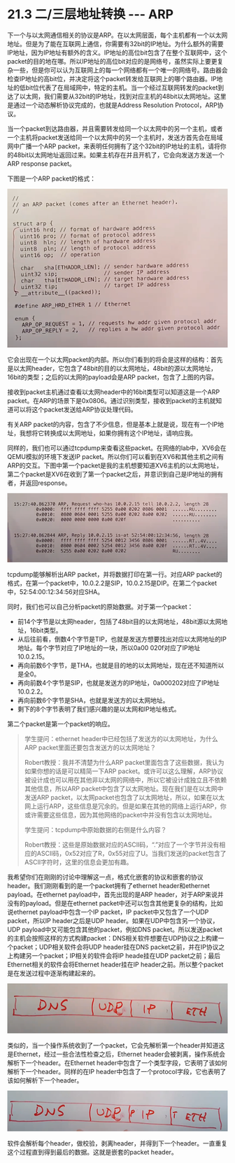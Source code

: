 # 21.3 二/三层地址转换 --- ARP

下一个与以太网通信相关的协议是ARP。在以太网层面，每个主机都有一个以太网地址。但是为了能在互联网上通信，你需要有32bit的IP地址。为什么额外的需要IP地址，因为IP地址有额外的含义。IP地址的高位bit包含了在整个互联网中，这个packet的目的地在哪。所以IP地址的高位bit对应的是网络号，虽然实际上要更复杂一些，但是你可以认为互联网上的每一个网络都有一个唯一的网络号。路由器会检查IP地址的高bit位，并决定将这个packet转发给互联网上的哪个路由器。IP地址的低bit位代表了在局域网中，特定的主机。当一个经过互联网转发的packet到达了以太网，我们需要从32bit的IP地址，找到对应主机的48bit以太网地址。这里是通过一个动态解析协议完成的，也就是Address Resolution Protocol，ARP协议。

当一个packet到达路由器，并且需要转发给同一个以太网中的另一个主机，或者一个主机将packet发送给同一个以太网中的另一个主机时，发送方首先会在局域网中广播一个ARP packet，来表明任何拥有了这个32bit的IP地址的主机，请将你的48bit以太网地址返回过来。如果主机存在并且开机了，它会向发送方发送一个ARP response packet。

下图是一个ARP packet的格式：

![](../.gitbook/assets/image%20%28429%29.png)

它会出现在一个以太网packet的内部。所以你们看到的将会是这样的结构：首先是以太网header，它包含了48bit的目的以太网地址，48bit的源以太网地址，16bit的类型；之后的以太网的payload会是ARP packet，包含了上图的内容。

接收到packet主机通过查看以太网header中的16bit类型可以知道这是一个ARP packet。在ARP的场景下是0x0806。通过识别类型，接收到packet的主机就知道可以将这个packet发送给ARP协议处理代码。

有关ARP packet的内容，包含了不少信息，但是基本上就是说，现在有一个IP地址，我想将它转换成以太网地址，如果你拥有这个IP地址，请响应我。

同样的，我们也可以通过tcpdump来查看这些packet。在网络的lab中，XV6会在QEMU模拟的环境下发送IP packet。所以你们可以看到在XV6和其他主机之间有ARP的交互。下图中第一个packet是我的主机想要知道XV6主机的以太网地址，第二个packet是XV6在收到了第一个packet之后，并意识到自己是IP地址的拥有者，并返回response。

![](../.gitbook/assets/image%20%28425%29.png)

tcpdump能够解析出ARP packet，并将数据打印在第一行。对应ARP packet的格式，在第一个packet中，10.0.2.2是SIP，10.0.2.15是DIP。在第二个packet中，52:54:00:12:34:56对应SHA。

同时，我们也可以自己分析packet的原始数据。对于第一个packet：

* 前14个字节是以太网header，包括了48bit目的以太网地址，48bit源以太网地址，16bit类型。
* 从后往前看，倒数4个字节是TIP，也就是发送方想要找出对应以太网地址的IP地址。每个字节对应了IP地址的一块，所以0a00 020f对应了IP地址10.0.2.15。
* 再向前数6个字节，是THA，也就是目的地的以太网地址，现在还不知道所以是全0。
* 再向前数4个字节是SIP，也就是发送方的IP地址，0a000202对应了IP地址10.0.2.2。
* 再向前数6个字节是SHA，也就是发送方的以太网地址。
* 剩下的8个字节表明了我们感兴趣的是以太网和IP地址格式。

第二个packet是第一个packet的响应。

> 学生提问：ethernet header中已经包括了发送方的以太网地址，为什么ARP packet里面还要包含发送方的以太网地址？
>
> Robert教授：我并不清楚为什么ARP packet里面包含了这些数据，我认为如果你想的话是可以精简一下ARP packet。或许可以这么理解，ARP协议被设计成也可以用在其他非以太网的网络中，所以它被设计成独立且不依赖其他信息，所以ARP packet中包含了以太网地址。现在我们是在以太网中发送ARP packet，以太网packet也包含了以太网地址，所以，如果在以太网上运行ARP，这些信息是冗余的。但是如果在其他的网络上运行ARP，你或许需要这些信息，因为其他网络的packet中并没有包含以太网地址。
>
> 学生提问：tcpdump中原始数据的右侧是什么内容？
>
> Robert教授：这些是原始数据对应的ASCII码，“.”对应了一个字节并没有相应的ASCII码，0x52对应了R，0x55对应了U。当我们发送的packet包含了ASCII字符时，这里的信息会更加有趣。

我希望你们在刚刚的讨论中理解这一点，格式化嵌套的协议和嵌套的协议header。我们刚刚看到的是一个packet拥有了ethernet header和ethernet payload。在ethernet payload中，首先出现的是ARP header，对于ARP来说并没有的payload。但是在ethernet packet中还可以包含其他更复杂的结构，比如说ethernet payload中包含一个IP packet，IP packet中又包含了一个UDP packet，所以IP header之后是UDP header。如果在UDP中包含另一个协议，UDP payload中又可能包含其他的packet，例如DNS packet。所以发送packet的主机会按照这样的方式构建packet：DNS相关软件想要在UDP协议之上构建一个packet；UDP相关软件会将UDP header挂在DNS packet之前，并在IP协议之上构建另一个packet；IP相关的软件会将IP heade挂在UDP packet之前；最后Ethernet相关的软件会将Ethernet header挂在IP header之前。所以整个packet是在发送过程中逐渐构建起来的。

![](../.gitbook/assets/image%20%28397%29.png)

类似的，当一个操作系统收到了一个packet，它会先解析第一个header并知道这是Ethernet，经过一些合法性检查之后，Ethernet header会被剥离，操作系统会解析下一个header。在Ethernet  header中包含了一个类型字段，它表明了该如何解析下一个header。同样的在IP header中包含了一个protocol字段，它也表明了该如何解析下一个header。

![](../.gitbook/assets/image%20%28365%29.png)

软件会解析每个header，做校验，剥离header，并得到下一个header。一直重复这个过程直到得到最后的数据。这就是嵌套的packet header。

